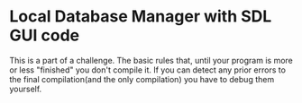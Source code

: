 # Local Database Manager with SDL GUI code
This is a part of a challenge.
The basic rules that, until your program is more or less "finished" you don't compile it.
If you can detect any prior errors to the final compilation(and the only compilation) you have to debug them yourself.


